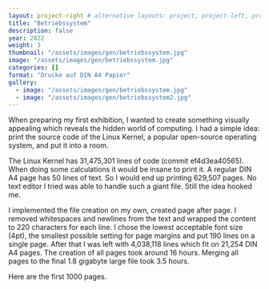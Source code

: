 ```yaml
---
layout: project-right # alternative layouts: project, project-left, project-right, project-top
title: "Betriebssystem"
description: false
year: 2022
weight: 3
thumbnail: "/assets/images/gen/betriebssystem.jpg"
image: "/assets/images/gen/betriebssystem.jpg"
categories: []
format: "Drucke auf DIN A4 Papier"
gallery:
  - image: "/assets/images/gen/betriebssystem.jpg"
  - image: "/assets/images/gen/betriebssystem2.jpg"
---
```


When preparing my first exhibition, I wanted to create something visually appealing which reveals the hidden world of computing.
I had a simple idea: print the source code of the Linux Kernel, a popular open-source operating system, and put it into a room.

The Linux Kernel has 31,475,301 lines of code (commit ef4d3ea40565). 
When doing some calculations it would be insane to print it. 
A regular DIN A4 page has 50 lines of text. So I would end up printing 629,507 pages.
No text editor I tried was able to handle such a giant file. Still the idea hooked me.

I implemented the file creation on my own, created page after page.
I removed whitespaces and newlines from the text and wrapped the content to 220 characters for each line.
I chose the lowest acceptable font size (4pt), the smallest possible setting for page margins and put 190 lines on a single page.
After that I was left with 4,038,118 lines which fit on 21,254 DIN A4 pages.
The creation of all pages took around 16 hours. Merging all pages to the final 1.8 gigabyte large file took 3.5 hours.

Here are the first 1000 pages.

